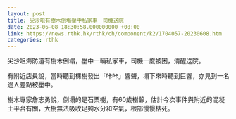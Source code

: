 ```yaml
---
layout: post
title: 尖沙咀有樹木倒塌壓中私家車　司機送院
date: 2023-06-08 18:30:58.000000000 +08:00
link: https://news.rthk.hk/rthk/ch/component/k2/1704057-20230608.htm
categories: rthk
---
```


尖沙咀海防道有樹木倒塌，壓中一輛私家車，司機一度被困，清醒送院。

有附近店員說，當時聽到棵樹發出「咔咔」響聲，塌下來時聽到巨響，亦見到一名途人差點被壓中。

樹木專家詹志勇說，倒塌的是石栗樹，有60歲樹齡，估計今次事件與附近的混凝土平台有關，大樹無法吸收足夠水分和空氣，根部慢慢枯死。
